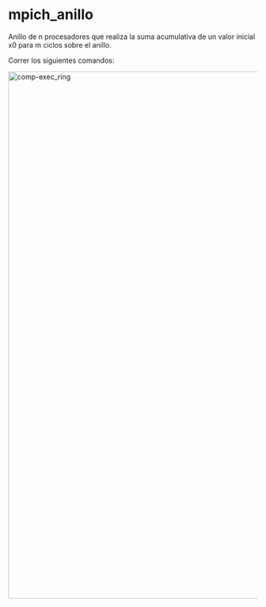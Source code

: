 # mpich_anillo
Anillo de n procesadores que realiza la suma acumulativa de un valor inicial x0 para m ciclos sobre el anillo.

Correr los siguientes comandos:

<img width="1063" alt="comp-exec_ring" src="https://user-images.githubusercontent.com/84834986/229101834-4afad6a2-eedc-4c18-8d0d-2d412fd118dc.png">
